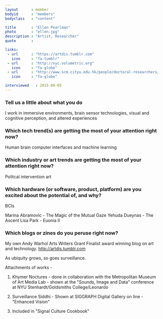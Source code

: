 ```yaml
---
layout      : member
bodyid      : "members"
bodyclass   : "content"

title       : "Ellen Pearlman"
photo       : "ellen.jpg"
description : "Artist, Researcher"
quote       : 

links:
 - url      : "https://artdis.tumblr.com"
   icon     : "fa-tumblr"
 - url      : "http://nyc.volumetric.org"
   icon     : "fa-globe"
 - url      : "http://www.scm.cityu.edu.hk/people/doctoral-researchers/pearlman-ellen-l/"
   icon     : "fa-globe"

interviewed   : 2015-08-05
---
```


### Tell us a little about what you do
I work in immersive environments, brain sensor technologies, visual and cognitive perception, and altered experiences

### Which tech trend(s) are getting the most of your attention right now?
Human brain computer interfaces and machine learning

### Which industry or art trends are getting the most of your attention right now?
Politcal intervention art

### Which hardware (or software, product, platform) are you excited about the potential of, and why?
BCIs

Marina Abramovic - The Magic of the Mutual Gaze
Yehuda Dueynas - The Ascent
Lisa Park - Euonia II

### Which blogs or zines do you peruse right now?
My own Andy Warhol Arts Writers Grant Finalist award winning blog on art and technology. <http://artdis.tumblr.com>

As ubiquity grows, so goes surveillance.

Attachments of works -

1. Khymer Noctures - done in collaboration with the Metropolitan Museum of Art Media Lab - shown at the "Sounds, Image and Data" conference at NYU Stenhardt/Goldsmiths College/Leonardo

2. Surveillance Siddhi - Shown at SIGGRAPH Digital Gallery on line - "Enhanced Vision"

3. Included in "Signal Culture Cookbook" 